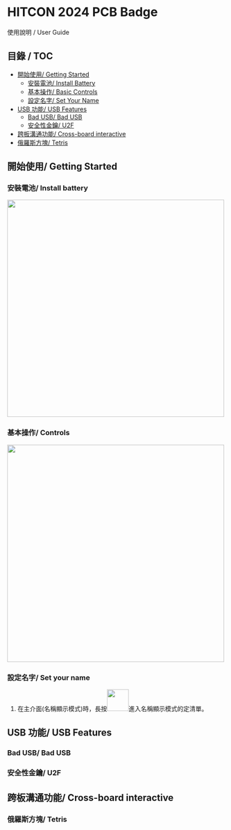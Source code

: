 # HITCON 2024 PCB Badge
使用說明 / User Guide

## 目錄 / TOC
- [開始使用/ Getting Started](#開始使用-getting-started)
  - [安裝電池/ Install Battery](#安裝電池-install-battery)
  - [基本操作/ Basic Controls](#基本操作-controls)
  - [設定名字/ Set Your Name](#設定名字-set-your-name)
- [USB 功能/ USB Features](#usb-功能-usb-features)
  - [Bad USB/ Bad USB](#bad-usb-bad-usb)
  - [安全性金鑰/ U2F](#安全性金鑰-u2f)
- [跨板溝通功能/ Cross-board interactive](#跨板溝通功能-cross-board-interactive)
- [俄羅斯方塊/ Tetris](#俄羅斯方塊-tetris)

## 開始使用/ Getting Started

### 安裝電池/ Install battery
<img src='https://github.com/justinlin099/pcb.hitcon.org/assets/61717681/ea6f2602-2be0-4f2d-810c-713632240940' width="500"/>


### 基本操作/ Controls
<img src='https://github.com/justinlin099/pcb.hitcon.org/assets/61717681/882c6004-54ce-4e41-baa3-946dbc6eb1b2' width="500"/>


### 設定名字/ Set your name
1. 在主介面(名稱顯示模式)時，長按<img src='https://github.com/justinlin099/pcb.hitcon.org/assets/61717681/09e9fb08-cbe3-486c-ac1d-9575426b2155' width="50"/>進入名稱顯示模式的定清單。




## USB 功能/ USB Features

### Bad USB/ Bad USB

### 安全性金鑰/ U2F

## 跨板溝通功能/ Cross-board interactive

### 俄羅斯方塊/ Tetris
